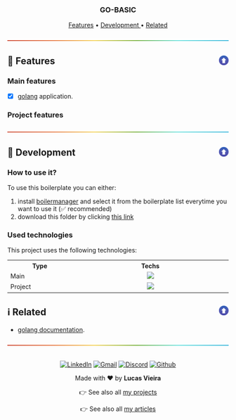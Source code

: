 <a name="TOC"></a>

<h3 align="center">
<!-- <DYNFIELD:boilerplate_name> -->
  GO-BASIC
<!-- </DYNFIELD:boilerplate_name> -->
</h3>

<p align="center">
  <a href="#dart-features">Features</a> • <a href="#wrench-development">Development
</a> • <a href="#information_source-related">Related</a>
</p>

<!-- <DYNFIELD:boilerplate_image> -->

<!-- </DYNFIELD:boilerplate_image> -->

<div align="center"><a href="#"><img src="./.github/images/divider.png" /></a></div>

## :dart: Features</a><a href="#TOC"><img align="right" src="./.github/images/up_arrow.png" width="22"></a>

### Main features
<!-- <DYNFIELD:boilerplate_app_features> -->
- [x] [golang](https://go.dev/) application.
<!-- </DYNFIELD:boilerplate_app_features> -->

### Project features

<!-- <DYNFIELD:boilerplate_project_features> -->

<!-- </DYNFIELD:boilerplate_project_features> -->

<div align="center"><a href="#"><img src="./.github/images/divider.png" /></a></div>

## :wrench: Development<a href="#TOC"><img align="right" src="./.github/images/up_arrow.png" width="22"></a>

### How to use it?

To use this boilerplate you can either:

<!-- <DYNFIELD:boilerplate_project_download> -->
1. install [boilermanager](https://github.com/lucasvtiradentes/boilermanager) and select it from the boilerplate list everytime you want to use it (✅ recommended)
2. download this folder by clicking [this link](https://download-directory.github.io/?url=https://github.com/lucasvtiradentes/boilermanager-boilerplates/tree/master/boilerplates/other/go-basic)
<!-- </DYNFIELD:boilerplate_project_download> -->

<!-- <DYNFIELD:boilerplate_available_commands> -->

<!-- </DYNFIELD:boilerplate_available_commands> -->

### Used technologies

This project uses the following technologies:

<!-- <DYNFIELD:boilerplate_technologies_table> -->
<div align="center">
<table>
  <tr>
    <th>Type</th>
    <th>Techs</th>
  </tr>
  <tr>
    <td width="150">Main</td>
    <td align="center" width="400">
      <a href="https://go.dev/"><img src="https://img.shields.io/badge/GO-blue?logo=go&logoColor=white"></a>
    </td>
  </tr>
  <tr>
    <td width="150">Project</td>
    <td align="center" width="400">
      <a href="https://code.visualstudio.com/"><img src="https://img.shields.io/badge/vscode-blue?logo=visualstudiocode&logoColor=white"></a>
    </td>
  </tr>
</table>
</div>
<!-- </DYNFIELD:boilerplate_technologies_table> -->

## :information_source: Related<a href="#TOC"><img align="right" src="./.github/images/up_arrow.png" width="22"></a>

<!-- <DYNFIELD:boilerplate_related> -->
- [golang documentation](https://go.dev/).
<!-- </DYNFIELD:boilerplate_related> -->

<div align="center"><a href="#"><img src="./.github/images/divider.png" /></a></div>

<br>

<!-- <DYNFIELD:footer> -->

  <div align="center">
    <p>
      <a target="_blank" href="https://www.linkedin.com/in/lucasvtiradentes/"><img src="https://img.shields.io/badge/-linkedin-blue?logo=Linkedin&logoColor=white" alt="LinkedIn"></a>
      <a target="_blank" href="mailto:lucasvtiradentes@gmail.com"><img src="https://img.shields.io/badge/gmail-red?logo=gmail&logoColor=white" alt="Gmail"></a>
      <a target="_blank" href="https://discord.com/users/262326726892191744"><img src="https://img.shields.io/badge/discord-5865F2?logo=discord&logoColor=white" alt="Discord"></a>
      <a target="_blank" href="https://github.com/lucasvtiradentes/"><img src="https://img.shields.io/badge/github-gray?logo=github&logoColor=white" alt="Github"></a>
    </p>
    <p>Made with ❤️ by <b>Lucas Vieira</b></p>
    <p>👉 See also all <a href="https://github.com/lucasvtiradentes/lucasvtiradentes/blob/master/portfolio/PROJECTS.md#TOC">my projects</a></p>
    <p>👉 See also all <a href="https://github.com/lucasvtiradentes/my-tutorials/blob/master/README.md#TOC">my articles</a></p>
  </div>
<!-- </DYNFIELD:footer> -->

